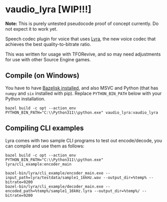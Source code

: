 # vaudio_lyra [WIP!!!]

**Note:** This is purely untested pseudocode proof of concept currently. Do not expect it to work yet.

Speech codec plugin for voice that uses [Lyra](https://github.com/google/lyra), the new voice codec that achieves the best quality-to-bitrate ratio.

This was written for usage with TFORevive, and so may need adjustments for use with other Source Engine games.

## Compile (on Windows)

You have to have [Bazelisk installed](https://bazel.build/install/bazelisk), and also MSVC and Python (that has `numpy` and `six` installed with pip). Replace `PYTHON_BIN_PATH` below with your Python installation.

```
bazel build -c opt --action_env PYTHON_BIN_PATH="C:\\Python311\\python.exe" vaudio_lyra:vaudio_lyra
```

## Compiling CLI examples

Lyra comes with two sample CLI programs to test out encode/decode, you can compile and use them as follows:
```
bazel build -c opt --action_env PYTHON_BIN_PATH="C:\\Python311\\python.exe" lyra/cli_example:encoder_main

bazel-bin/lyra/cli_example/encoder_main.exe --input_path=lyra/testdata/sample1_16kHz.wav --output_dir=%temp% --bitrate=9200
bazel-bin/lyra/cli_example/decoder_main.exe --encoded_path=%temp%/sample1_16kHz.lyra --output_dir=%temp%/ --bitrate=9200
```
